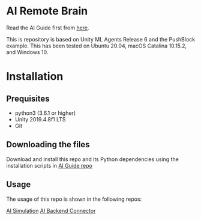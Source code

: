 # AI Remote Brain

Read the AI Guide first from [here](https://github.com/robot-uprising-hq/ai-guide).

This is repository is based on Unity ML Agents Release 6 and the PushBlock example. This has been tested on Ubuntu 20.04, macOS Catalina 10.15.2, and Windows 10.


# Installation

## Prequisites

- python3 (3.6.1 or higher)
- Unity 2019.4.8f1 LTS
- Git

## Downloading the files

Download and install this repo and its Python dependencies using the installation scripts in [AI Guide repo](https://github.com/robot-uprising-hq/ai-guide)


## Usage
The usage of this repo is shown in the following repos:

[AI Simulation](https://github.com/robot-uprising-hq/ai-simulator)
[AI Backend Connector](https://github.com/robot-uprising-hq/ai-backend-connector)
